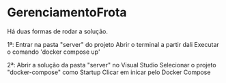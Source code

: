 # GerenciamentoFrota

Há duas formas de rodar a solução.

1ª:
  Entrar na pasta "server" do projeto
  Abrir o terminal a partir dali
  Executar o comando 'docker compose up'
  
2ª:
  Abrir a solução da pasta "server" no Visual Studio
  Selecionar o projeto "docker-compose" como Startup
  Clicar em inicar pelo Docker Compose
